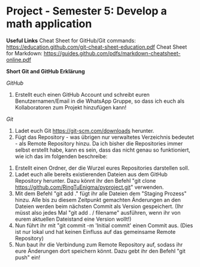 # Project - Semester 5: Develop a math application

**Useful Links**
Cheat Sheet for GitHub/Git commands: https://education.github.com/git-cheat-sheet-education.pdf
Cheat Sheet for Markdown: https://guides.github.com/pdfs/markdown-cheatsheet-online.pdf

**Short Git and GitHub Erklärung**

*GitHub*
1. Erstellt euch einen GitHub Account und schreibt euren Benutzernamen/Email in die WhatsApp Gruppe, so dass ich euch als Kollaboratoren zum Projekt hinzufügen kann!


*Git* 
1. Ladet euch Git https://git-scm.com/downloads herunter.
2. Fügt das Repository - was übrigen nur verwaltetes Verzeichnis bedeutet - als Remote Repository hinzu.
Da ich bisher die Repositories immer selbst erstellt habe, kann es sein, dass das nicht genau so funktioniert, wie ich das im folgenden beschreibe:
  1) Erstellt einen Ordner, der die Wurzel eures Repositories darstellen soll.
  2) Ladet euch alle bereits existierenden Dateien aus dem GitHub Repository herunter. Dazu könnt ihr den Befehl
     "git clone https://github.com/RingTuEnigma/pyproject.git" verwenden.
  3) Mit dem Befehl "git add ." fügt ihr alle Dateien dem "Staging Prozess" hinzu. Alle bis zu diesem Zeitpunkt gemachten    Änderungen an den Dateien werden beim nächsten Commit als Version gespeichert. (Ihr müsst also jedes Mal "git add . /   filename" ausführen, wenn ihr von eurem aktuellen Dateistand eine Version wollt!)
  4) Nun führt ihr mit "git commit -m 'Initial commit' einen Commit aus. (Dies ist nur lokal und hat keinen Einfluss auf     das gemeinsame Remote Repository)
  5) Nun baut ihr die Verbindung zum Remote Repository auf, sodass ihr eure Änderungen dort speichern könnt. Dazu gebt       ihr den Befehl "git push" ein!

